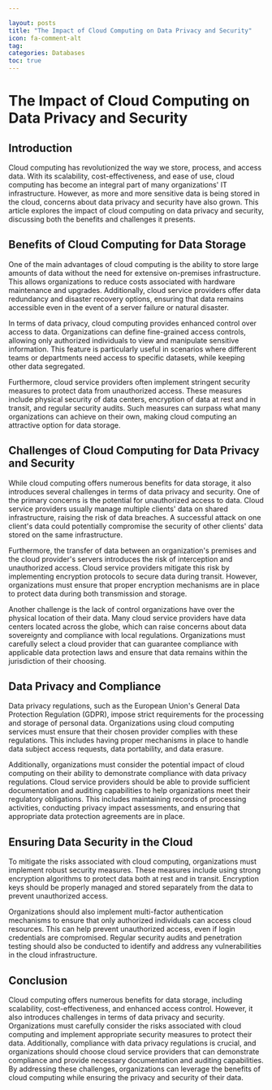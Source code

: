 ```yaml
---

layout: posts
title: "The Impact of Cloud Computing on Data Privacy and Security"
icon: fa-comment-alt
tag:      
categories: Databases
toc: true
---
```




# The Impact of Cloud Computing on Data Privacy and Security

## Introduction

Cloud computing has revolutionized the way we store, process, and access data. With its scalability, cost-effectiveness, and ease of use, cloud computing has become an integral part of many organizations' IT infrastructure. However, as more and more sensitive data is being stored in the cloud, concerns about data privacy and security have also grown. This article explores the impact of cloud computing on data privacy and security, discussing both the benefits and challenges it presents.

## Benefits of Cloud Computing for Data Storage

One of the main advantages of cloud computing is the ability to store large amounts of data without the need for extensive on-premises infrastructure. This allows organizations to reduce costs associated with hardware maintenance and upgrades. Additionally, cloud service providers offer data redundancy and disaster recovery options, ensuring that data remains accessible even in the event of a server failure or natural disaster.

In terms of data privacy, cloud computing provides enhanced control over access to data. Organizations can define fine-grained access controls, allowing only authorized individuals to view and manipulate sensitive information. This feature is particularly useful in scenarios where different teams or departments need access to specific datasets, while keeping other data segregated.

Furthermore, cloud service providers often implement stringent security measures to protect data from unauthorized access. These measures include physical security of data centers, encryption of data at rest and in transit, and regular security audits. Such measures can surpass what many organizations can achieve on their own, making cloud computing an attractive option for data storage.

## Challenges of Cloud Computing for Data Privacy and Security

While cloud computing offers numerous benefits for data storage, it also introduces several challenges in terms of data privacy and security. One of the primary concerns is the potential for unauthorized access to data. Cloud service providers usually manage multiple clients' data on shared infrastructure, raising the risk of data breaches. A successful attack on one client's data could potentially compromise the security of other clients' data stored on the same infrastructure.

Furthermore, the transfer of data between an organization's premises and the cloud provider's servers introduces the risk of interception and unauthorized access. Cloud service providers mitigate this risk by implementing encryption protocols to secure data during transit. However, organizations must ensure that proper encryption mechanisms are in place to protect data during both transmission and storage.

Another challenge is the lack of control organizations have over the physical location of their data. Many cloud service providers have data centers located across the globe, which can raise concerns about data sovereignty and compliance with local regulations. Organizations must carefully select a cloud provider that can guarantee compliance with applicable data protection laws and ensure that data remains within the jurisdiction of their choosing.

## Data Privacy and Compliance

Data privacy regulations, such as the European Union's General Data Protection Regulation (GDPR), impose strict requirements for the processing and storage of personal data. Organizations using cloud computing services must ensure that their chosen provider complies with these regulations. This includes having proper mechanisms in place to handle data subject access requests, data portability, and data erasure.

Additionally, organizations must consider the potential impact of cloud computing on their ability to demonstrate compliance with data privacy regulations. Cloud service providers should be able to provide sufficient documentation and auditing capabilities to help organizations meet their regulatory obligations. This includes maintaining records of processing activities, conducting privacy impact assessments, and ensuring that appropriate data protection agreements are in place.

## Ensuring Data Security in the Cloud

To mitigate the risks associated with cloud computing, organizations must implement robust security measures. These measures include using strong encryption algorithms to protect data both at rest and in transit. Encryption keys should be properly managed and stored separately from the data to prevent unauthorized access.

Organizations should also implement multi-factor authentication mechanisms to ensure that only authorized individuals can access cloud resources. This can help prevent unauthorized access, even if login credentials are compromised. Regular security audits and penetration testing should also be conducted to identify and address any vulnerabilities in the cloud infrastructure.

## Conclusion

Cloud computing offers numerous benefits for data storage, including scalability, cost-effectiveness, and enhanced access control. However, it also introduces challenges in terms of data privacy and security. Organizations must carefully consider the risks associated with cloud computing and implement appropriate security measures to protect their data. Additionally, compliance with data privacy regulations is crucial, and organizations should choose cloud service providers that can demonstrate compliance and provide necessary documentation and auditing capabilities. By addressing these challenges, organizations can leverage the benefits of cloud computing while ensuring the privacy and security of their data.